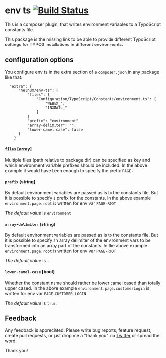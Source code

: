# env ts [![Build Status](https://travis-ci.org/helhum/env-ts.svg?branch=master)](https://travis-ci.org/helhum/env-ts)

This is a composer plugin, that writes environment
variables to a TypoScript constants file.

This package is the missing link to be able to provide different TypoScript settings
for TYPO3 installations in different environments.

## configuration options

You configure env ts in the extra section of a `composer.json` in any package like that:

```
  "extra": {
      "helhum/env-ts": {
          "files": {
              "Configuration/TypoScript/Constants/environment.ts": [
                  "WEBEX_",
                  "INXMAIL_"
              ]
          }
          "prefix": "environment"
          "array-delimiter": "",
          "lower-camel-case": false
      }
    }
```

#### `files` [array]
Multiple files (path relative to package dir) can be specified as key and which environment variable prefixes should be included.
In the above example it would have been enough to specify the prefix `PAGE-`

#### `prefix` [string]
By default environment variables are passed as is to the constants file.
But it is possible to specify a prefix for the constants.
In the above example `environment.page.root` is written for env var `PAGE-ROOT`

*The default value* is `environment`

#### `array-delimiter` [string]
By default environment variables are passed as is to the constants file.
But it is possible to specify an array delimiter of the environment vars to be transformed into an
array part of the constants. In the above example `environment.page.root` is written for env var `PAGE-ROOT`

*The default value* is `-`

#### `lower-camel-case` [bool]
Whether the constant name should rather be lower camel cased than totally upper cased.
In the above example `environment.page.customerLogin` is written for env var `PAGE-CUSTOMER_LOGIN`

*The default value* is `true`.

## Feedback

Any feedback is appreciated. Please write bug reports, feature request, create pull requests, or just drop me a "thank you" via [Twitter](https://twitter.com/helhum) or spread the word.

Thank you!
